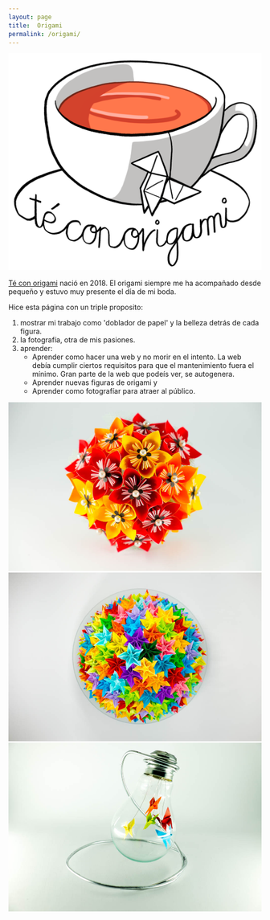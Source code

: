 ```yaml
---
layout: page
title:  Origami
permalink: /origami/
---
```


![Te con origami](logo_tco.png#centerme-w200)

[Té con origami](http://www.teconorigami.es) nació en 2018. El origami siempre me ha acompañado desde pequeño y estuvo muy presente el día de mi boda.

Hice esta página con un triple proposito:
1. mostrar mi trabajo como 'doblador de papel' y la belleza detrás de
cada figura. 
2. la fotografía, otra de mis pasiones.
3. aprender: 
   - Aprender como hacer una web y no morir en el intento. La web debía cumplir ciertos 
   requisitos para que el mantenimiento fuera el mínimo. Gran parte de la web que podeís ver, se autogenera. 
   - Aprender nuevas figuras de origami y 
   - Aprender como fotografíar para atraer al público.


![](ramo.jpg#-w30p) ![](centro.jpg#-w30p) ![](bombilla.jpg#-w30p) 

